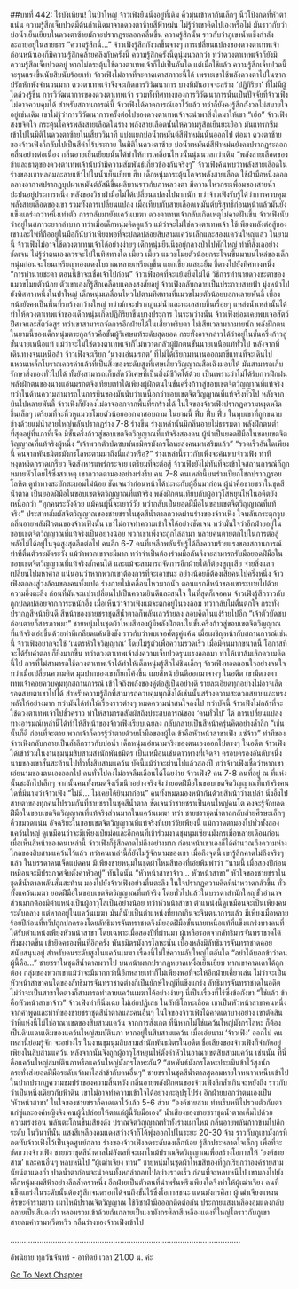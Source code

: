 ##บทที่ 442: ไร้บังเหียน!
ในป่าใหญ่
จ้าวเฟิงยืนนิ่งอยู่ที่เดิม คิ้วมุ่นเข้าหากันเล็กๆ นิ้วโป้งกดที่หัวตาแน่น ความรู้สึกเจ็บปวดมีต้นกำเนิดมาจากดวงตาซ้ายสีฟ้าหม่น
ไม่รู้ว่าเขาคิดไปเองหรือไม่ มันราวกับว่าบ่อน้ำเย็นเยียบในดวงตาซ้ายมักจะปรากฏระลอกคลื่นขึ้น
ความรู้สึกนั้น ราวกับว่าภูเขาน้ำแข็งกำลังละลายอยู่ในสายธาร
“ความรู้สึกนี่...”
จ้าวเฟิงรู้สึกกังวลขึ้นจางๆ
การเปลี่ยนแปลงของดวงตาเทพเจ้าก่อนหน้าเองก็มีความรู้สึกคล้ายคลึงกับครั้งนี้
ความรู้สึกครั้งนี้ดูนุ่มนวลกว่า ทว่าดวงตาเทพเจ้าก็ยังมีความรู้สึกเจ็บปวดอยู่
หากไม่กระตุ้นใช้ดวงตาเทพเจ้าก็ไม่เป็นอันใด แต่เมื่อใช้แล้ว ความรู้สึกเจ็บปวดนี้จะรุนแรงขึ้นนับสิบนับร้อยเท่า
จ้าวเฟิงไม่อาจที่จะคาดเดาสภาวะนี้ได้ เพราะเขาใช้พลังดวงตาไปในซากปรักหักพังจำนวนมาก ดวงตาเทพเจ้าจึงจะเกิดการวิวัฒนาการ
บางทีมันอาจจะสร้าง ‘ปฏิกิริยา’ ที่ไม่มีผู้ใดล่วงรู้ขึ้น
การวิวัฒนาการของดวงตาเทพเจ้า รวมทั้งทิศทางของการวิวัฒนาการนั้นเป็นปัจจัยที่จ้าวเฟิงไม่อาจควบคุมได้
สำหรับสถานการณ์นี้ จ้าวเฟิงได้คาดการณ์เอาไว้แล้ว ทว่าก็ยังคงรู้สึกกังวลไม่สบายใจอยู่เช่นเดิม
เขาไม่รู้ว่าการวิวัฒนาการครั้งต่อไปของดวงตาเทพเจ้าจะนำพาสิ่งใดมาให้เขา
“เฮ้อ”
จ้าวเฟิงสงบจิตใจ กระตุ้นโคจรพลังสายเลือดในร่าง
พลังสายเลือดนั้นให้ความรู้สึกเย็นยะเยือก มันแทรกซึมเข้าไปในมิติในดวงตาซ้ายในเสี้ยววินาที แบ่งแยกบ่อน้ำเหมันต์สีฟ้าหม่นนั้นออกไป
ต่อมา
ดวงตาซ้ายของจ้าวเฟิงก็กลับไปเป็นสีดำไร้ประกาย
ในมิติในดวงตาซ้าย
บ่อน้ำเหมันต์สีฟ้าหม่นยังคงปรากฏระลอกคลื่นอย่างต่อเนื่อง กลิ่นอายเย็นเยียบนั้นได้ทำให้การเคลื่อนไหวนั้นนุ่มนวลกว่าเดิม
“พลังสายเลือดของข้าและธาตุของดวงตาเทพเจ้านับว่ามีความสัมพันธ์เกี่ยวข้องกันจริงๆ”
จ้าวเฟิงค้นพบว่าพลังสายเลือดในร่างของเขาหลอมละลายเข้าไปในน้ำเย็นเยียบ
ฮึบ
เด็กหนุ่มกระตุ้นโคจรพลังสายเลือด ใช้ฝ่ามือหนึ่งออก กลางอากาศปรากฏบุปผาเหมันต์อัสนีขึ้นผลิบานราวกับภาพลวงตา มีความไหวกระเพื่อมของสายน้ำปะปนอยู่ประการหนึ่ง
พลังของวิชาฝ่ามือไม่ได้เปลี่ยนแปลงไปมากนัก
ทว่าจ้าวเฟิงรับรู้ได้ว่าการควบคุมพลังสายเลือดของเขา รวมทั้งการเปลี่ยนแปลง เมื่อเทียบกับสายเลือดเหมันต์บริสุทธิ์ก่อนหน้าแล้วมันยังแข็งแกร่งกว่าหนึ่งเท่าตัว
การกลับมายังแคว้นเมฆา ดวงตาเทพเจ้ากลับเกิดเหตุไม่คาดฝันขึ้น จ้าวเฟิงนับว่าอยู่ในสภาวะยากลำบาก
ทว่าเมื่อเด็กหนุ่มคิดดูแล้ว แม้ว่าจะไม่ใช่ดวงตาเทพเจ้า ใช้เพียงพลังต่อสู้ของเขาและไพ่ที่ถืออยู่ในมือก็นับว่าเพียงพอที่จะปลดปล่อยสิบสามแคว้นเล็กและสองแคว้นใหญ่แล้ว
ในยามนี้
จ้าวเฟิงไม่อาจใช้ดวงตาเทพเจ้าได้อย่างง่ายๆ เด็กหนุ่มยืนนิ่งอยู่กลางป่าไปพักใหญ่ ท่าทีลังเลอย่างชัดเจน ไม่รู้ว่าตนเองควรจะไปในทิศทางใด
เมี้ยว เมี้ยว
แมวขโมยตัวน้อยกระโจนขึ้นมาบนไหล่ของเด็กหนุ่มก่อนจะโยนเหรียญทองแดงโบราณหลายเหรียญขึ้น แยกเขี้ยวแสยะยิ้ม ชี้ตรงไปยังทิศทางหนึ่ง
“การทำนายชะตา ตอนนี้ข้าจะเชื่อเจ้าไปก่อน”
จ้าวเฟิงอดที่จะแย้มยิ้มไม่ได้
วิธีการทำนายดวงชะตาของแมวขโมยตัวน้อย ตัวเขาเองก็รู้สึกเคลือบแคลงสงสัยอยู่
จ้าวเฟิงกลับกลายเป็นประกายสายฟ้า มุ่งหน้าไปยังทิศทางหนึ่งในป่าใหญ่
เด็กหนุ่มเคลื่อนไหวไปตามทิศทางที่แมวขโมยตัวน้อยบอกหลายพันลี้
เบื้องหน้ายังคงเป็นพื้นที่รกร้างกว้างใหญ่ ทว่ามักจะปรากฏแม่น้ำและทะเลสาบขึ้นเรื่อยๆ แหล่งน้ำเหล่านั้นได้ทำให้ดวงตาเทพเจ้าของเด็กหนุ่มเกิดปฏิกิริยาขึ้นบางประการ
ในระหว่างนั้น จ้าวเฟิงย่อมเคยพบเจอสัตว์ปีศาจและสัตว์อสูร ทว่าเขาสามารถจัดการอีกฝ่ายได้ในเสี้ยวพริบตา ไม่เสียเวลามากมายนัก
พลังฝึกตนในยามนี้ของเด็กหนุ่มตระกูลจ้าวคือขั้นผู้วิเศษแท้ระดับสุดยอด กระทั่งอาจกล่าวได้ว่าอยู่ในขั้นครึ่งก้าวสู่ขั้นนายเหนือแท้ แม้ว่าจะไม่ใช่ดวงตาเทพเจ้าก็ไม่หวาดกลัวผู้ฝึกตนขั้นนายเหนือแท้ทั่วไป
หลังจากที่เดินทางจนเหนือล้า จ้าวเฟิงจะเรียก ‘นางแอ่นมรกต’ ที่ไม่ได้เรียกมานานออกมาขี่แทนที่จะเดินไป
แหวนเหล็กโบราณควรค่าแล้วที่เป็นสิ่งของระดับสูงที่เศษเสี้ยววิญญาณสือเฉิงมอบให้ มันสามารถเก็บรักษาสิ่งของทั่วไปได้ ทั้งยังสามารถเก็บสัตว์วิเศษที่เป็นสิ่งมีชีวิตได้ด้วย
เป็นเพราะว่าไม่ได้รับการฝึกฝน พลังฝึกตนของนางแอ่นมรกตจึงเทียบเท่าได้เพียงผู้ฝึกตนในขั้นครึ่งก้าวสู่ขอบเขตจิตวิญญาณที่แท้จริง ทว่าในด้านความสามารถในการบินของมันนับว่าเหนือกว่าขอบเขตจิตวิญญาณที่แท้จริงทั่วไป
หลังจากบินไปหลายพันลี้ จ้าวเฟิงก็ยังคงไม่อาจออกจากพื้นที่รกร้างได้
ในใจของจ้าวเฟิงปรากฏความหงุดหงิดขึ้นเล็กๆ เตรียมที่จะหิ้วหูแมวขโมยตัวน้อยออกมาสอบถาม
ในยามนี้
ฟึ่บ ฟึ่บ ฟึ่บ
ในหุบเขาที่ถูกขนาบข้างด้วยแม่น้ำสายใหญ่พลันปรากฏร่าง 7-8 ร่างขึ้น
ร่างเหล่านั้นมีกลิ่นอายไม่ธรรมดา พลังฝึกตนต่ำที่สุดอยู่ที่นภาที่เจ็ด มีขั้นครึ่งก้าวสู่ขอบเขตจิตวิญญาณที่แท้จริงสองคน ผู้นำเป็นยอดฝีมือในขอบเขตจิตวิญญาณที่แท้จริงผู้หนึ่ง
“เจ้าพวกตัวบัดซบพันธมิตรมังกรโลหะส่งคนมาเสริมแล้ว”
“รวดเร็วอันใดเพียงนี้ คนจากพันธมิตรมังกรโลหะตามมาถึงนี่แล้วหรือ?”
ร่างเหล่านี้ราวกับเพิ่งจะค้นพบจ้าวเฟิง ท่าทีหงุดหงิดกราดเกรี้ยว จิตสังหารแพร่กระจาย เตรียมที่จะต่อสู้
จ้าวเฟิงยังไม่ทันที่จะเข้าใจสถานการณ์ก็ถูกหมายหัวโดยไร้ซึ่งสาเหตุ
เขากวาดตามองอย่างเร่งรีบ คน 7-8 คนเหล่านี้บนร่างเปียกโชกปรากฏรอยโลหิต ดูท่าทางสะบักสะบอมไม่น้อย ชัดเจนว่าก่อนหน้าได้ปะทะกับผู้อื่นมาก่อน
ผู้นำคือชายชราในชุดสีน้ำตาล เป็นยอดฝีมือในขอบเขตจิตวิญญาณที่แท้จริง พลังฝึกตนเทียบกับผู้อาวุโสหยุนไห่ในอดีตยังเหนือกว่า
“ทุกคนระวังด้วย แม้คนผู้นี้จะเยาว์วัย ทว่ากลับเป็นยอดฝีมือในขอบเขตจิตวิญญาณที่แท้จริง”
ประสาทสัมผัสจิตวิญญาณของชายชราในชุดสีน้ำตาลกวาดผ่านร่างของจ้าวเฟิง ใจพลันกระตุกวูบ
กลิ่นอายพลังฝึกตนของจ้าวเฟิงนั้น เขาไม่อาจทำความเข้าใจได้อย่างชัดเจน ทว่ามั่นใจว่าอีกฝ่ายอยู่ในขอบเขตจิตวิญญาณที่แท้จริงเป็นอย่างน้อย
พวกเขาเพิ่งจะถูกไล่ล่ามา หลายคนตายตกไปในการต่อสู้ พลังไม่ได้อยู่ในจุดสูงสุดอีกต่อไป
คนอีก 6-7 คนที่เหลือพลันรับรู้ได้ถึงความร้ายแรงของสถานการณ์ ท่าทีตื่นตัวระมัดระวัง
แม้ว่าพวกเขาจะมีมาก ทว่าจำเป็นต้องร่วมมือกันจึงจะสามารถรับมือยอดฝีมือในขอบเขตจิตวิญญาณที่แท้จริงสักคนได้ และแม้จะสามารถจัดการอีกฝ่ายได้ก็ต้องสูญเสีย จ่ายสิ่งแลกเปลี่ยนไปมหาศาล
แน่นอนว่าหากพวกเขาต้องการที่จะเอาชนะ อย่างน้อยก็ต้องเสียคนไปครึ่งหนึ่ง
จ้าวเฟิงตกลงสู่วงล้อมของคนทั้งแปด ร่างกายไม่เคลื่อนไหวมากนัก ตอนแรกสีหน้าของเขาระบายไปด้วยความอึ้งตะลึง ก่อนที่มันจะแปรเปลี่ยนไปเป็นความยินดีและสนใจ
ในที่สุดก็เจอคน
จ้าวเฟิงรู้สึกราวกับถูกปลดปล่อยจากภาระหนักอึ้ง
เมื่อเห็นว่าจ้าวเฟิงแม้จะตกอยู่ในวงล้อม ทว่ากลับไม่ตื่นตกใจ กระทั่งปรากฏสีหน้ายินดี สีหน้าของชายชราชุดสีน้ำตาลก็พลันเลวร้ายลง ลอบคิดในแง่ร้ายไปอีก
“เจ้าตัวบัดซบ ก่อนตายก็สารภาพมา”
ชายหนุ่มในชุดผ้าไหมสีทองผู้มีพลังฝึกตนในขั้นครึ่งก้าวสู่ขอบเขตจิตวิญญาณที่แท้จริงเอ่ยขึ้นด้วยท่าทีเกลียดแค้นชิงชัง ราวกับว่าพบเจอศัตรูคู่แค้น
เมื่อเผชิญหน้ากับสถานการณ์เช่นนี้ จ้าวเฟิงอยากจะใช้ ‘เนตรหัวใจวิญญาณ’ โดยไม่รู้ตัวเพื่อความรวดเร็ว เมื่อมีคนมากขนาดนี้ โอกาสที่จะได้รับคำตอบก็ยิ่งมากขึ้น
ทว่าดวงตาเทพเจ้าส่งความเจ็บปวดรุนแรงออกมา ทำให้เขาล้มเลิกความคิดนี้ไป
การที่ไม่สามารถใช้ดวงตาเทพเจ้าได้ทำให้เด็กหนุ่มรู้สึกไม่ชินเล็กๆ
จ้าวเฟิงทอดถอนใจอย่างจนใจ
ทว่าเมื่อเปลี่ยนความคิด มุมปากของเขาก็ยกโค้งขึ้น เผยสีหน้ายินดีออกมาจางๆ
ในอดีต เขามีดวงตาเทพเจ้าคอยควบคุมทุกสถานการณ์ เข้าใจถึงพลังของคู่ต่อสู้เป็นอย่างดี รายละเอียดทุกอย่างไม่อาจเล็ดรอดสายตาเขาไปได้
สำหรับความรู้สึกที่สามารถควบคุมทุกสิ่งได้เช่นนั้นสร้างความสะดวกสบายและทรงพลังให้อย่างมาก ทว่ามันได้ทำให้เรื่องราวต่างๆ หมดความน่าสนใจลงไป
ทว่าบัดนี้
จ้าวเฟิงไม่กล้าที่จะใช้ดวงตาเทพเจ้าไปชั่วคราว ทำให้สามารถสัมผัสถึงประสบการณ์ของ ‘คนทั่วไป’ ได้
การเปลี่ยนแปลงทางอารมณ์เหล่านี้ได้ทำให้สีหน้าของจ้าวเฟิงเรียบเฉยลง กลับกลายเป็นสีหน้าครุ่นคิดอย่างล้ำลึก
“เช่นนั้นก็ดี ก่อนที่จะตาย พวกเจ้าก็ควรรู้ว่าตายด้วยน้ำมือของผู้ใด ข้าคือหัวหน้าสาขาเฟิง แซ่จ้าว”
ท่าทีของจ้าวเฟิงกลับกลายเป็นล้ำลึกราวกับบ่อน้ำ
เด็กหนุ่มเอ่ยนามจริงของตนเองออกไปตรงๆ
ในอดีต จ้าวเฟิงได้เข้าร่วมในงานชุมนุมสิบสามสำนักพันธมิตร เป็นเหมือนเช่นดาวหางที่เจิดจ้า ครอบครองอันดับหนึ่ง นามของเขาสั่นสะท้านไปทั่วทั้งสิบสามแคว้น
บัดนี้แม้ว่าจะผ่านไปแล้วสองปี ทว่าจ้าวเฟิงเชื่อว่าหากเขาเอ่ยนามของตนเองออกไป คนทั่วไปคงไม่อาจลืมเลือนได้โดยง่าย
จ้าวเฟิง?
คน 7-8 คนที่อยู่ ณ ที่แห่งนั้นชะงักไปเล็กๆ
จากนั้นคนทั้งหมดจึงเริ่มนึกอย่างจริงจังว่ายอดฝีมือในขอบเขตจิตวิญญาณที่แท้จริงคนใดที่มีนามว่าจ้าวเฟิง
“ไม่มี... ไม่เคยได้ยินมาก่อน”
คนทั้งหมดมองหน้ากันด้วยสีหน้าว่างเปล่า นิ่งอึ้งไป
สายตาของทุกคนไปรวมกันที่ชายชราในชุดสีน้ำตาล
ชัดเจนว่าชายชราเป็นคนใหญ่คนโต คงจะรู้จักยอดฝีมือในขอบเขตจิตวิญญาณที่แท้จริงส่วนมากในแคว้นเมฆา
ทว่า
ชายชราชุดน้ำตาลกลับส่ายศีรษะเล็กๆ คิ้วขมวดแน่น
อัจฉริยะในขอบเขตจิตวิญญาณที่แท้จริงที่เยาว์วัยเพียงนี้ แม้กวาดตามองไปทั่วทั้งสองแคว้นใหญ่ ดูเหมือนว่าจะมีเพียงเป่ยม่อและอีกคนที่เข้าร่วมงานชุมนุมเซียนมังกรเมื่อหลายเดือนก่อน
เมื่อเห็นสีหน้าของคนเหล่านี้ จ้าวเฟิงก็รู้สึกคาดไม่ถึงอย่างมาก
ก่อนหน้าเขาเองก็ได้คำนวณถึงความห่างไกลของสิบสามแคว้นไว้แล้ว ทว่าคนเหล่านี้ก็ยังไม่รู้จักนามของเขา
เมื่อถึงจุดนี้ เขารู้สึกคาดไม่ถึงจริงๆ แล้ว
ในบรรดาคนเจ็ดแปดคน มีเพียงชายหนุ่มในชุดผ้าไหมสีทองที่เอ่ยพึมพำว่า “นามนี้ เมื่อสองปีก่อนเหมือนจะมีประกาศจับตั้งค่าหัวอยู่”
ทันใดนั้น
“หัวหน้าสาขาจ้าว... หัวหน้าสาขา”
หัวใจของชายชราในชุดสีน้ำตาลพลันสั่นสะท้าน มองไปยังจ้าวเฟิงอย่างตื่นตะลึง ในใจปรากฏความคิดที่น่าหวาดกลัวขึ้น
ทั่วทั้งแคว้นเมฆา ยอดฝีมือในขอบเขตจิตวิญญาณที่แท้จริง โดยทั่วไปแล้วในบรรดาสำนักใหญ่ขั้วอำนาจส่วนมากต้องมีตำแหน่งเป็นผู้อาวุโสเป็นอย่างน้อย
ทว่าหัวหน้าสาขา ตำแหน่งนี้ดูเหมือนจะเป็นเพียงคนระดับกลาง แต่หากอยู่ในแคว้นเมฆา มันก็นับเป็นตำแหน่งที่ยากเกินจะจินตนาการแล้ว
มีเพียงเมื่อหลายร้อยปีก่อนที่ทวีปถูกปกครองโดยลัทธิมารจันทราชาดจึงมียอดฝีมือขั้นนายเหนือแท้ที่แข็งแกร่งบางคนที่ได้รับตำแหน่งเพียงหัวหน้าสาขา
โดยเฉพาะเมื่อสองปีที่ผ่านมา ผู้เหลือรอดจากลัทธิมารจันทราชาดได้เริ่มผงาดขึ้น เข้ายึดครองพื้นที่อีกครั้ง
พันธมิตรมังกรโลหะนั่น เบื้องหลังมีลัทธิมารจันทราชาดคอยสนับสนุนอยู่ สำหรับคนระดับสูงในแคว้นเมฆา เรื่องนี้ไม่ใช่ความลับใหญ่โตอันใด
“อย่าได้บอกข้าว่าคนผู้นี้คือ...”
ชายชราในชุดสีน้ำตาลผวาไป บนหน้าผากปรากฏหยาดเหงื่อเย็นเยียบ
หากเขาคาดเดาได้ถูกต้อง กลุ่มของพวกเขาแม้ว่าจะมีมากกว่านี้อีกหลายเท่าก็ไม่เพียงพอที่จะให้อีกฝ่ายเคี้ยวเล่น
ไม่ว่าจะเป็นหัวหน้าสาขาคนใดของลัทธิมารจันทราชาดต่างก็เป็นยักษ์ใหญ่ที่แข็งแกร่ง
ลัทธิมารจันทราชาดในอดีต ไม่ว่าจะเป็นสาขาใดต่างก็สามารถทำลายแคว้นเมฆาได้อย่างง่ายๆ นี่เป็นเรื่องที่ไร้ซึ่งข้อกังขา
“ใช่แล้ว ข้าคือหัวหน้าสาขาจ้าว”
จ้าวเฟิงท่าทีนิ่งเฉย ไม่เอ่ยปฏิเสธ
ในลัทธิโลหะเลือด เขาเป็นหัวหน้าสาขาคนหนึ่ง
จากคำพูดและท่าทีของชายชราชุดสีน้ำตาลและคนอื่นๆ ในใจของจ้าวเฟิงได้คาดเดาบางอย่าง
เขาตัดสินว่าที่แห่งนี้ไม่ใช่อาณาเขตของสิบสามแคว้น
จากการสังเกต ที่นี่หากไม่ใช่แคว้นใหญ่มังกรโลหะ ก็ต้องเป็นดินแดนเดิมของแคว้นใหญ่สมบัตินภา
หากอยู่ในสิบสามแคว้น เมื่อเอ่ยนาม ‘จ้าวเฟิง’ ออกไป คนเหล่านี้ย่อมรู้จัก
จะอย่างไร ในงานชุมนุมสิบสามสำนักพันธมิตรในอดีต ชื่อเสียงของจ้าวเฟิงก็จำกัดอยู่เพียงในสิบสามแคว้น หลังจากนั้นจึงถูกผู้อาวุโสหยุนไห่ตั้งค่าหัวในอาณาเขตสิบสามแคว้น
เช่นนั้น ที่นี่คือแคว้นใหญ่สมบัตินภาหรือแคว้นใหญ่มังกรโลหะกัน?
“สหพันธ์มังกรโลหะประเมินข้าไว้สูงนัก กระทั่งส่งยอดฝีมือระดับเจ้ามาไล่ล่าข้ากับคนอื่นๆ”
ชายชราในชุดสีน้ำตาลสูดลมหายใจหนาวเหน็บเข้าไป ในปากปรากฏความขมปร่าของความสิ้นหวัง
กลิ่นอายพลังฝึกตนของจ้าวเฟิงลึกล้ำเกินจะหยั่งถึง ราวกับว่าเป็นหนึ่งเดียวกับฟ้าดิน เขาไม่อาจทำความเข้าใจได้อย่างทะลุปรุโปร่ง
อีกฝ่ายบอกว่าตนเองเป็น ‘หัวหน้าสาขา’ ในใจของชายชราก็คาดเดาไว้แล้ว 5-6 ส่วน
“องค์ชายสาม ท่านรีบหนีไปรวมตัวกับตาแก่ซู่และองค์หญิงจิง คนผู้นี้ปล่อยให้ตาแก่ผู้นี้รับมือเอง”
น้ำเสียงของชายชราชุดน้ำตาลเต็มไปด้วยความเร่งร้อน พลันตะโกนขึ้นเสียงดัง ปราณจิตวิญญาณทั่วทั้งร่างเผาไหม้ กลิ่นอายพลันก้าวข้ามไปอีกระดับ
ในวินาทีนั้น แสงสีเหลืองอมแดงสว่างจ้าก็ได้พุ่งออกไปในระยะ 20-30 จ้าง ราวกับภูเขามังกรที่กดทับจ้าวเฟิงไว้เป็นจุดศูนย์กลาง
ร่างของจ้าวเฟิงลดระดับลงเล็กน้อย รู้สึกประหลาดใจเล็กๆ
เพื่อที่จะขัดขวางจ้าวเฟิง ชายชราชุดสีน้ำตาลไม่ลังเลที่จะเผาไหม้ปราณจิตวิญญาณเพื่อสร้างโอกาสให้ ‘องค์ชายสาม’ และคนอื่นๆ หลบหนีไป
“ผู้เฒ่าเจียง ท่าน”
ชายหนุ่มในชุดผ้าไหมสีทองที่ถูกเรียกว่าองค์ชายสามนัยน์ตาแดงก่ำ ปาดน้ำตาก่อนจะนำคนทั้งหกล่าถอยไปอย่างรวดเร็ว
ก่อนที่จะหลบหนีไป เขามองไปยังเด็กหนุ่มผมสีฟ้าอย่างลึกล้ำคราหนึ่ง อีกฝ่ายเป็นตัวตนที่น่าพรั่นพรึงเพียงใดจึงทำให้ผู้เฒ่าเจียง คนที่แข็งแกร่งในระดับนั้นต้องรู้สึกจนตรอกได้จนถึงขั้นไร้ซึ่งโอกาสชนะ
แดนมังกรศิลา
ผู้เฒ่าเจียงแหงนศีรษะคำรามยาว เผาไหม้ปราณจิตวิญญาณ ใช้วิชาฝ่ามือออกติดต่อกัน ประกายแสงเหลืองอมแดงกลับกลายเป็นสีแดงก่ำ หลอมรวมเข้าด้วยกันกลายเป็นเงามังกรศิลาสีเหลืองแดงที่ใหญ่โตราวกับภูเขา สายลมคำรามหวีดหวิว กลืนร่างของจ้าวเฟิงเข้าไป

.......................................................................................................

อัพนิยาย ทุกวันจันทร์ - อาทิตย์ เวลา 21.00 น. ค่ะ


[Go To Next Chapter]( ./2.md)